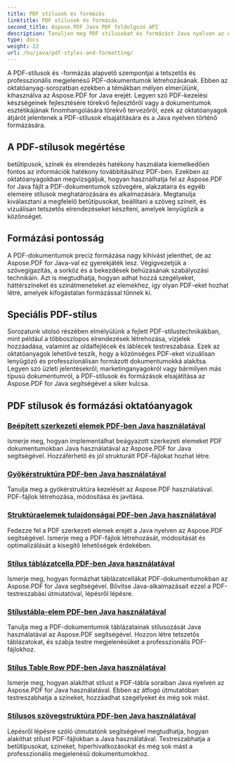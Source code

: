 ```yaml
---
title: PDF stílusok és formázás
linktitle: PDF stílusok és formázás
second_title: Aspose.PDF Java PDF feldolgozó API
description: Tanuljon meg PDF stílusokat és formázást Java nyelven az Aspose.PDF for Java segítségével. Sajátítsa el a PDF esztétikáját és elrendezését a lenyűgöző dokumentumokhoz.
type: docs
weight: 22
url: /hu/java/pdf-styles-and-formatting/
---
```


A PDF-stílusok és -formázás alapvető szempontjai a tetszetős és professzionális megjelenésű PDF-dokumentumok létrehozásának. Ebben az oktatóanyag-sorozatban ezekben a témákban mélyen elmerülünk, kihasználva az Aspose.PDF for Java erejét. Legyen szó PDF-kezelési készségeinek fejlesztésére törekvő fejlesztőről vagy a dokumentumok esztétikájának finomhangolására törekvő tervezőről, ezek az oktatóanyagok átjárót jelentenek a PDF-stílusok elsajátítására és a Java nyelven történő formázására.

## A PDF-stílusok megértése

betűtípusok, színek és elrendezés hatékony használata kiemelkedően fontos az információk hatékony továbbításához PDF-ben. Ezekben az oktatóanyagokban megvizsgáljuk, hogyan használhatja fel az Aspose.PDF for Java fájlt a PDF-dokumentumok szövegére, alakzataira és egyéb elemeire stílusok meghatározására és alkalmazására. Megtanulja kiválasztani a megfelelő betűtípusokat, beállítani a szöveg színeit, és vizuálisan tetszetős elrendezéseket készíteni, amelyek lenyűgözik a közönséget.

## Formázási pontosság

A PDF-dokumentumok precíz formázása nagy kihívást jelenthet, de az Aspose.PDF for Java-val ez gyerekjáték lesz. Végigvezetjük a szövegigazítás, a sorköz és a bekezdések behúzásának szabályozási technikáin. Azt is megtudhatja, hogyan adhat hozzá szegélyeket, háttérszíneket és színátmeneteket az elemekhez, így olyan PDF-eket hozhat létre, amelyek kifogástalan formázással tűnnek ki.

## Speciális PDF-stílus

Sorozatunk utolsó részében elmélyülünk a fejlett PDF-stílustechnikákban, mint például a többoszlopos elrendezések létrehozása, vízjelek hozzáadása, valamint az oldalfejlécek és láblécek testreszabása. Ezek az oktatóanyagok lehetővé teszik, hogy a közönséges PDF-eket vizuálisan lenyűgöző és professzionálisan formázott dokumentumokká alakítsa. Legyen szó üzleti jelentésekről, marketinganyagokról vagy bármilyen más típusú dokumentumról, a PDF-stílusok és formázások elsajátítása az Aspose.PDF for Java segítségével a siker kulcsa.

## PDF stílusok és formázási oktatóanyagok
### [Beépített szerkezeti elemek PDF-ben Java használatával](./inline-structure-elements-in-pdf-using-java/)
Ismerje meg, hogyan implementálhat beágyazott szerkezeti elemeket PDF dokumentumokban Java használatával az Aspose.PDF for Java segítségével. Hozzáférhető és jól strukturált PDF-fájlokat hozhat létre.
### [Gyökérstruktúra PDF-ben Java használatával](./root-structure-in-pdf-using-java/)
Tanulja meg a gyökérstruktúra kezelését az Aspose.PDF használatával. PDF-fájlok létrehozása, módosítása és javítása.
### [Struktúraelemek tulajdonságai PDF-ben Java használatával](./structure-elements-properties-in-pdf-using-java/)
Fedezze fel a PDF szerkezeti elemek erejét a Java nyelven az Aspose.PDF segítségével. Ismerje meg a PDF-fájlok létrehozását, módosítását és optimalizálását a kisegítő lehetőségek érdekében.
### [Stílus táblázatcella PDF-ben Java használatával](./style-table-cell-in-pdf-using-java/)
Ismerje meg, hogyan formázhat táblázatcellákat PDF-dokumentumokban az Aspose.PDF for Java segítségével. Bővítse Java-alkalmazásait ezzel a PDF-testreszabási útmutatóval, lépésről lépésre.
### [Stílustábla-elem PDF-ben Java használatával](./style-table-element-in-pdf-using-java/)
Tanulja meg a PDF-dokumentumok táblázatainak stílusozását Java használatával az Aspose.PDF segítségével. Hozzon létre tetszetős táblázatokat, és szabja testre megjelenésüket a professzionális PDF-fájlokhoz.
### [Stílus Table Row PDF-ben Java használatával](./style-table-row-in-pdf-using-java/)
Ismerje meg, hogyan alakíthat stílust a PDF-tábla soraiban Java nyelven az Aspose.PDF for Java használatával. Ebben az átfogó útmutatóban testreszabhatja a színeket, hozzáadhat szegélyeket és még sok mást.
### [Stílusos szövegstruktúra PDF-ben Java használatával](./style-text-structure-in-pdf-using-java/)
Lépésről lépésre szóló útmutatónk segítségével megtudhatja, hogyan alakíthat stílust PDF-fájlokban a Java használatával. Testreszabhatja a betűtípusokat, színeket, hiperhivatkozásokat és még sok mást a professzionális megjelenésű dokumentumokhoz.